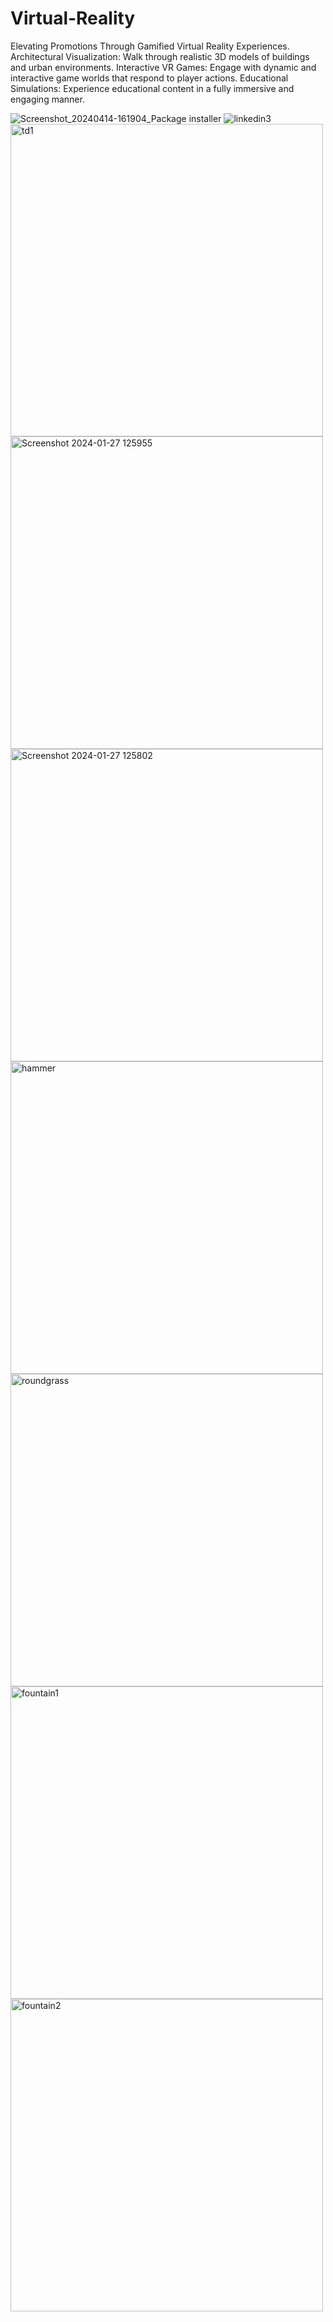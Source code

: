 # Virtual-Reality
Elevating Promotions Through Gamified Virtual Reality Experiences.
Architectural Visualization: Walk through realistic 3D models of buildings and urban environments.
Interactive VR Games: Engage with dynamic and interactive game worlds that respond to player actions.
Educational Simulations: Experience educational content in a fully immersive and engaging manner.



![Screenshot_20240414-161904_Package installer](https://github.com/buna-16/Virtual-Reality/assets/140153241/57a50add-e3fc-4056-aa43-4b7610a3e8e8)
![linkedin3](https://github.com/buna-16/Virtual-Reality/assets/140153241/ff88fb19-c6ea-48c7-b94d-95aef430ab25)
<img width="500" alt="td1" src="https://github.com/buna-16/Virtual-Reality/assets/140153241/7f12d6ef-7d2e-48e4-9161-26c033b7a684">
<img width="500" alt="Screenshot 2024-01-27 125955" src="https://github.com/buna-16/Virtual-Reality/assets/140153241/504c40c6-371f-4009-9b29-a1fe0dac45ce">
<img width="500" alt="Screenshot 2024-01-27 125802" src="https://github.com/buna-16/Virtual-Reality/assets/140153241/16585288-ebfb-4114-ab70-ea35130a1883">
<img width="500" alt="hammer" src="https://github.com/buna-16/Virtual-Reality/assets/140153241/560375d6-c64f-40b6-a5cd-1dfe87faf51a">
<img width="500" alt="roundgrass" src="https://github.com/buna-16/Virtual-Reality/assets/140153241/042b1c2a-53d3-4fd5-a7d2-4913bcd82bcf">
<img width="500" alt="fountain1" src="https://github.com/buna-16/Virtual-Reality/assets/140153241/a5cb0793-de8a-42d0-bc80-0bfd12a17cfa">
<img width="500" alt="fountain2" src="https://github.com/buna-16/Virtual-Reality/assets/140153241/5a6c42f3-7c84-4ab4-b713-78f035cbf5a1">

